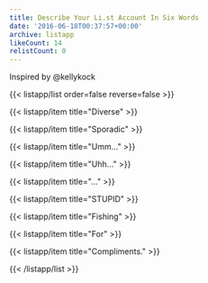 ```yaml
---
title: Describe Your Li.st Account In Six Words
date: '2016-06-18T00:37:57+00:00'
archive: listapp
likeCount: 14
relistCount: 0
---
```


Inspired by @kellykock

{{< listapp/list order=false reverse=false >}}

   {{< listapp/item title="Diverse" >}}

   {{< listapp/item title="Sporadic" >}}

   {{< listapp/item title="Umm..." >}}

   {{< listapp/item title="Uhh..." >}}

   {{< listapp/item title="..." >}}

   {{< listapp/item title="STUPID" >}}

   {{< listapp/item title="Fishing" >}}

   {{< listapp/item title="For" >}}

   {{< listapp/item title="Compliments." >}}

{{< /listapp/list >}}
